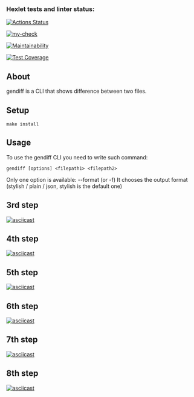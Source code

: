 ### Hexlet tests and linter status:
[![Actions Status](https://github.com/susemaa/frontend-project-46/workflows/hexlet-check/badge.svg)](https://github.com/susemaa/frontend-project-46/actions)


[![my-check](https://github.com/susemaa/frontend-project-46/actions/workflows/my-check.yml/badge.svg)](https://github.com/susemaa/frontend-project-46/actions/workflows/my-check.yml)


[![Maintainability](https://api.codeclimate.com/v1/badges/a7c3257e1db4896b5704/maintainability)](https://codeclimate.com/github/susemaa/frontend-project-46/maintainability)


[![Test Coverage](https://api.codeclimate.com/v1/badges/a7c3257e1db4896b5704/test_coverage)](https://codeclimate.com/github/susemaa/frontend-project-46/test_coverage)

## About
gendiff is a CLI that shows difference between two files.

## Setup
`make install`

## Usage
To use the gendiff CLI you need to write such command:

`gendiff [options] <filepath1> <filepath2>`

Only one option is available: --format (or -f)
It chooses the output format (stylish / plain / json, stylish is the default one)
## 3rd step
[![asciicast](https://asciinema.org/a/594053.svg)](https://asciinema.org/a/594053)

## 4th step
[![asciicast](https://asciinema.org/a/594803.svg)](https://asciinema.org/a/594803)

## 5th step
[![asciicast](https://asciinema.org/a/595557.svg)](https://asciinema.org/a/595557)

## 6th step
[![asciicast](https://asciinema.org/a/595419.svg)](https://asciinema.org/a/595419)

## 7th step
[![asciicast](https://asciinema.org/a/595554.svg)](https://asciinema.org/a/595554)

## 8th step
[![asciicast](https://asciinema.org/a/595556.svg)](https://asciinema.org/a/595556)